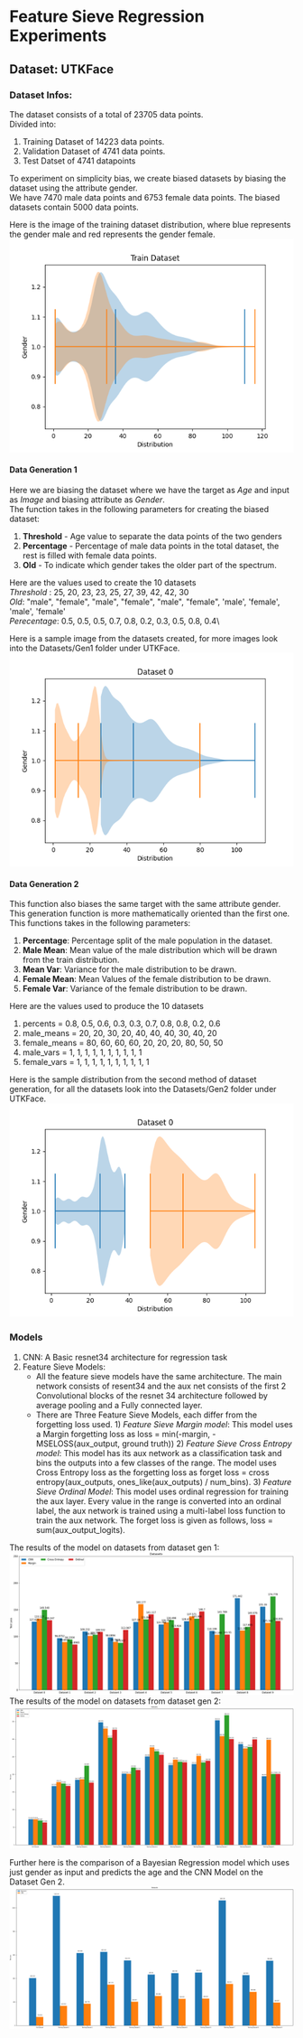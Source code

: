 # Feature Sieve Regression Experiments
## Dataset: UTKFace

### Dataset Infos:
The dataset consists of a total of 23705 data points.\
Divided into:
1) Training Dataset of 14223 data points.
2) Validation Dataset of 4741 data points.
3) Test Datset of 4741 datapoints

To experiment on simplicity bias, we create biased datasets by biasing the dataset using the attribute gender.\
We have 7470 male data points and 6753 female data points. The biased datasets contain 5000 data points.

Here is the image of the training dataset distribution, where blue represents the gender male and red represents the gender female.\
![Training Distribution as a Violin Plot](https://github.com/ShivaramV3223/Feature-Sieve-for-RL/blob/main/UTKFace/train_distribution.png)

#### Data Generation 1
Here we are biasing the dataset where we have the target as *Age* and input as *Image* and biasing attribute as *Gender*.\
The function takes in the following parameters for creating the biased dataset:
1) **Threshold** - Age value to separate the data points of the two genders
2) **Percentage** - Percentage of male data points in the total dataset, the rest is filled with female data points.
3) **Old** - To indicate which gender takes the older part of the spectrum.

Here are the values used to create the 10 datasets\
*Threshold* : 25, 20, 23, 23, 25, 27, 39, 42, 42, 30\
*Old*: "male", "female", "male", "female", "male", "female", 'male', 'female', 'male', 'female'\
*Perecentage*: 0.5, 0.5, 0.5, 0.7, 0.8, 0.2, 0.3, 0.5, 0.8, 0.4\

Here is a sample image from the datasets created, for more images look into the Datasets/Gen1 folder under UTKFace.\
![Dataset distribution 0 from generator 1](https://github.com/ShivaramV3223/Feature-Sieve-for-RL/blob/main/UTKFace/Datasets/Gen1/dataset_dist0.png)

#### Data Generation 2
This function also biases the same target with the same attribute gender. This generation function is more mathematically oriented than the first one.\
This functions takes in the following parameters:
1) **Percentage**: Percentage split of the male population in the dataset.
2) **Male Mean**: Mean value of the male distribution which will be drawn from the train distribution.
3) **Mean Var**: Variance for the male distribution to be drawn.
4) **Female Mean**: Mean Values of the female distribution to be drawn.
5) **Female Var**: Variance of the female distribution to be drawn.

Here are the values used to produce the 10 datasets
1) percents = 0.8, 0.5, 0.6, 0.3, 0.3, 0.7, 0.8, 0.8, 0.2, 0.6
2) male_means = 20, 20, 30, 20, 40, 40, 40, 30, 40, 20
3) female_means = 80, 60, 60, 60, 20, 20, 20, 80, 50, 50
4) male_vars = 1, 1, 1, 1, 1, 1, 1, 1, 1, 1
5) female_vars = 1, 1, 1, 1, 1, 1, 1, 1, 1, 1

Here is the sample distribution from the second method of dataset generation, for all the datasets look into the Datasets/Gen2 folder under UTKFace.\
![Dataset Distribution 0 from second method](https://github.com/ShivaramV3223/Feature-Sieve-for-RL/blob/main/UTKFace/Datasets/Gen2/dataset_dist0.png)

### Models
1) CNN: A Basic resnet34 architecture for regression task
2) Feature Sieve Models:
   - All the feature sieve models have the same architecture. The main network consists of resent34 and the aux net consists of the first 2 Convolutional blocks of the resnet 34 architecture followed by average pooling and a Fully connected layer.
   - There are Three Feature Sieve Models, each differ from the forgetting loss used.
         1) *Feature Sieve Margin model*: This model uses a Margin forgetting loss as loss = min(-margin, -MSELOSS(aux_output, ground truth))
         2) *Feature Sieve Cross Entropy model*: This model has its aux network as a classification task and bins the outputs into a few classes of the range. The model uses Cross Entropy loss as the forgetting loss as forget loss = cross entropy(aux_outputs, ones_like(aux_outputs) / num_bins).
         3) *Feature Sieve Ordinal Model*: This model uses ordinal regression for training the aux layer. Every value in the range is converted into an ordinal label, the aux network is trained using a multi-label loss function to train the aux network. The forget loss is given as follows, loss = sum(aux_output_logits).

The results of the model on datasets from dataset gen 1:\
![Results on the Datasets Gen 1](https://github.com/ShivaramV3223/Feature-Sieve-for-RL/blob/main/UTKFace/Outputs/Test_Losses_Gen1.png)
The results of the model on datasets from dataset gen 2:\
![Results on the Datasets Gen 2](https://github.com/ShivaramV3223/Feature-Sieve-for-RL/blob/main/UTKFace/Outputs/Test_Losses_Gen2.png)

Further here is the comparison of a Bayesian Regression model which uses just gender as input and predicts the age and the CNN Model on the Dataset Gen 2.\
![Bayesian Loss vs CNN Loss Gen2](https://github.com/ShivaramV3223/Feature-Sieve-for-RL/blob/main/UTKFace/Outputs/Test_Losses_Bayesian.png)